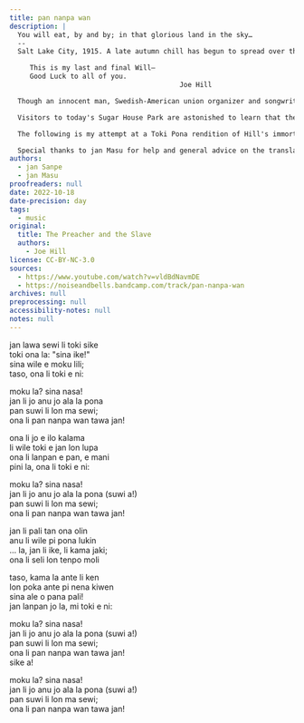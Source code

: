 ```yaml
---
title: pan nanpa wan
description: |
  You will eat, by and by; in that glorious land in the sky…
  --
  Salt Lake City, 1915. A late autumn chill has begun to spread over the valley, from the grand Wasatch mountains in the east to the Great Salt Lake in the west. In the southeastern corner of town, in a neighborhood called Sugar House — named for the old Mormon sugar mill which once stood there — a man sits alone in a prison cell, condemned to die by firing squad. Though he faces a grim fate, the man maintains a stern, resolute gaze as he puts these words to paper:

     This is my last and final Will—
     Good Luck to all of you.
                                          Joe Hill

  Though an innocent man, Swedish-American union organizer and songwriter Joe Hill was charged, tried, and convicted of the 1914 murder of a local grocer and his son, and was subsequently put to death on November 19, 1915 at the Sugar House Prison in Salt Lake City, Utah.

  Visitors to today's Sugar House Park are astonished to learn that the rolling green hills before them once framed the austere walls of a prison complex. There, in 2015, I had the opportunity to attend a centennial celebration and folk music concert in honor of Joe Hill and his legacy. In addition to meeting Duncan Phillips, son of the late folk music legend Utah Phillips, it was at this performance where I first heard what is likely Hill's most famous song, "The Preacher and the Slave." The song is a scathing critique of the Salvation Army and other religious organizations which demand both reverence and financial contributions while offering to the poor and destitute only the empty assurance that a grand reward awaits in the afterlife: "You'll get pie in the sky when you die."

  The following is my attempt at a Toki Pona rendition of Hill's immortal ballad. May we all beware the "long-haired preachers" of our modern age, religious or otherwise- who put wealth before welfare, piety before practice, convenience before compassion.

  Special thanks to jan Masu for help and general advice on the translation!
authors:
  - jan Sanpe
  - jan Masu
proofreaders: null
date: 2022-10-18
date-precision: day
tags:
  - music
original:
  title: The Preacher and the Slave
  authors:
    - Joe Hill
license: CC-BY-NC-3.0
sources:
  - https://www.youtube.com/watch?v=vldBdNavmDE
  - https://noiseandbells.bandcamp.com/track/pan-nanpa-wan
archives: null
preprocessing: null
accessibility-notes: null
notes: null
---
```


jan lawa sewi li toki sike  
toki ona la: "sina ike!"  
sina wile e moku lili;  
taso, ona li toki e ni:

moku la? sina nasa!  
jan li jo anu jo ala la pona  
pan suwi li lon ma sewi;  
ona li pan nanpa wan tawa jan!

ona li jo e ilo kalama  
li wile toki e jan lon lupa  
ona li lanpan e pan, e mani  
pini la, ona li toki e ni:

moku la? sina nasa!  
jan li jo anu jo ala la pona (suwi a!)  
pan suwi li lon ma sewi;  
ona li pan nanpa wan tawa jan!

jan li pali tan ona olin  
anu li wile pi pona lukin  
… la, jan li ike, li kama jaki;  
ona li seli lon tenpo moli

taso, kama la ante li ken  
lon poka ante pi nena kiwen  
sina ale o pana pali!  
jan lanpan jo la, mi toki e ni:

moku la? sina nasa!  
jan li jo anu jo ala la pona (suwi a!)  
pan suwi li lon ma sewi;  
ona li pan nanpa wan tawa jan!  
sike a!

moku la? sina nasa!  
jan li jo anu jo ala la pona (suwi a!)  
pan suwi li lon ma sewi;  
ona li pan nanpa wan tawa jan!
